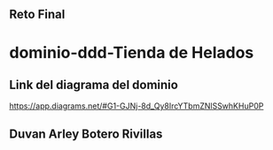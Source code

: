 ## Reto Final

# dominio-ddd-Tienda de Helados



## Link del  diagrama del dominio
https://app.diagrams.net/#G1-GJNj-8d_Qy8IrcYTbmZNlSSwhKHuP0P

## Duvan Arley  Botero Rivillas




